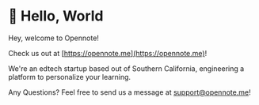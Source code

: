 # 👋 Hello, World

Hey, welcome to Opennote!

Check us out at [https://opennote.me](https://opennote.me)!

We're an edtech startup based out of Southern California, engineering a platform to personalize your learning.

Any Questions? Feel free to send us a message at [support@opennote.me](mailto:support@opennote.me)!





